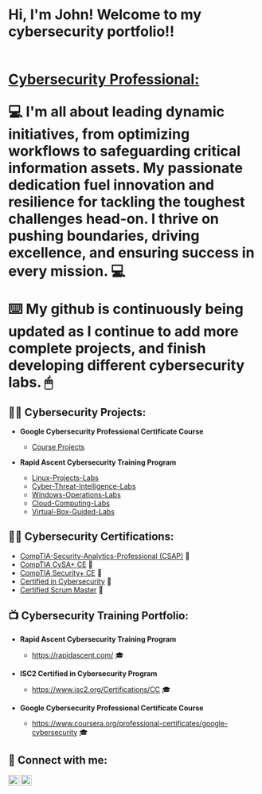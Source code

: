 <h1>Hi, I'm John! Welcome to my cybersecurity portfolio!!
   
  <br/><a href="https://www.linkedin.com/in//john-b-webb4/">Cybersecurity Professional:</a>
    

 💻  I'm all about leading dynamic initiatives, from optimizing workflows to safeguarding critical information assets. My passionate dedication fuel innovation and resilience for tackling the toughest challenges head-on. I thrive on pushing boundaries, driving excellence, and ensuring success in every mission. 💻

⌨️  My github is continuously being updated as I continue to add more complete projects, and finish developing different cybersecurity labs. 🖱
<h2>👨‍💻 Cybersecurity Projects:</h2>

- <b>Google Cybersecurity Professional Certificate Course</b>
  - [Course Projects](https://github.com/jwbizz08/Google-Cybersecurity-Professional-Certificate)
    
- <b>Rapid Ascent Cybersecurity Training Program</b>
  - [Linux-Projects-Labs](https://github.com/jwbizz08/Linux-Projects-Labs)
  - [Cyber-Threat-Intelligence-Labs](https://github.com/jwbizz08/Cyber-Threat-Intelligence-Labs)
  - [Windows-Operations-Labs](https://github.com/jwbizz08/Windows-Operations-Labs)
  - [Cloud-Computing-Labs](https://github.com/jwbizz08/Cloud-Computing-Labs)
  - [Virtual-Box-Guided-Labs](https://github.com/jwbizz08/Virtual-Box-Guided-Labs)
   
 <h2>👨‍💻 Cybersecurity Certifications:</h2>
 
 - [CompTIA-Security-Analytics-Professional (CSAP)](https://github.com/jwbizz08/CompTIA-Security-Analytics-Professional) 📜
 - [CompTIA CySA+ CE](https://github.com/jwbizz08/CompTIA-CySA-CE) 📜
 - [CompTIA Security+ CE](https://github.com/jwbizz08/CompTIA-Security-CE/blob/main/README.md) 📜
 - [Certified in Cybersecurity](https://github.com/jwbizz08/Certified-in-Cybersecurity) 📜
 - [Certified Scrum Master](https://github.com/jwbizz08/Certified-Scrum-Master/blob/main/README.md) 📜

<h2>📺 Cybersecurity Training Portfolio:</h2>

- <b>Rapid Ascent Cybersecurity Training Program</b>
  - https://rapidascent.com/ 🎓

- <b>ISC2 Certified in Cybersecurity Program</b>
  - https://www.isc2.org/Certifications/CC 🎓

- <b>Google Cybersecurity Professional Certificate Course</b>
  - https://www.coursera.org/professional-certificates/google-cybersecurity 🎓

<h2> 🤳 Connect with me:</h2>

[<img align="left" alt="johnbwebb4 | Twitter" width="22px" src="https://cdn.jsdelivr.net/npm/simple-icons@v3/icons/twitter.svg" />][twitter]
[<img align="left" alt="john-b-webb4 | LinkedIn" width="22px" src="https://cdn.jsdelivr.net/npm/simple-icons@v3/icons/linkedin.svg" />][linkedin]

[twitter]: https://twitter.com/johnbwebb4/
[linkedin]: https://linkedin.com/in//john-b-webb4/

<!--
Here are some ideas to get you started:

- 🔭 I’m currently working on ...
- 🌱 I’m currently learning ...
- 👯 I’m looking to collaborate on ...
- 🤔 I’m looking for help with ...
- 💬 Ask me about ...
- 📫 How to reach me: ...
- 😄 Pronouns: ...
- ⚡ Fun fact: ...
-->
